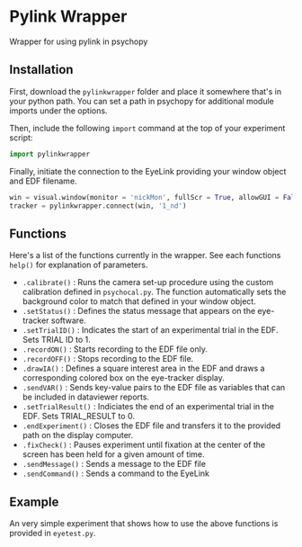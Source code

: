 # Pylink Wrapper
Wrapper for using pylink in psychopy

## Installation
First, download the `pylinkwrapper` folder and place it somewhere that's in your python path. You can set a path in psychopy for additional module imports under the options.

Then, include the following `import` command at the top of your experiment script: 
```python
import pylinkwrapper
```

Finally, initiate the connection to the EyeLink providing your window object and EDF filename.
```python
win = visual.window(monitor = 'nickMon', fullScr = True, allowGUI = False, color = -1)
tracker = pylinkwrapper.connect(win, '1_nd')
```

## Functions
Here's a list of the functions currently in the wrapper. See each functions `help()` for explanation of parameters.
* `.calibrate()` : Runs the camera set-up procedure using the custom calibration defined in `psychocal.py`. The function automatically sets the background color to match that defined in your window object.
* `.setStatus()` : Defines the status message that appears on the eye-tracker software.
* `.setTrialID()` : Indicates the start of an experimental trial in the EDF. Sets TRIAL ID to 1.
* `.recordON()` : Starts recording to the EDF file only.
* `.recordOFF()` : Stops recording to the EDF file.
* `.drawIA()` : Defines a square interest area in the EDF and draws a corresponding colored box on the eye-tracker display.
* `.sendVAR()` : Sends key-value pairs to the EDF file as variables that can be included in dataviewer reports.
* `.setTrialResult()` : Indiciates the end of an experimental trial in the EDF. Sets TRIAL_RESULT to 0.
* `.endExperiment()` : Closes the EDF file and transfers it to the provided path on the display computer.
* `.fixCheck()` : Pauses experiment until fixation at the center of the screen has been held for a given amount of time.
* `.sendMessage()` : Sends a message to the EDF file
* `.sendCommand()` : Sends a command to the EyeLink

## Example
An very simple experiment that shows how to use the above functions is provided in `eyetest.py`.
